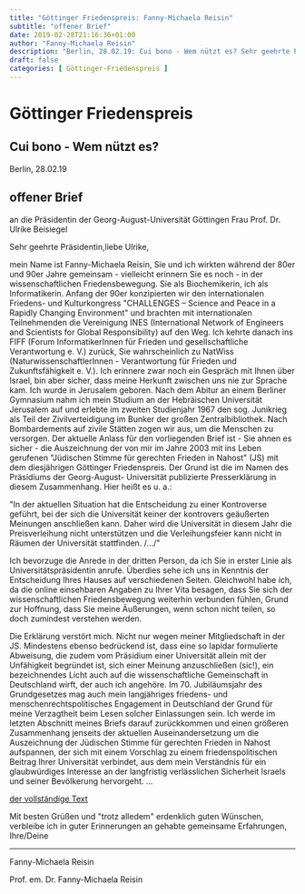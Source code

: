 ```yaml
---
title: "Göttinger Friedenspreis: Fanny-Michaela Reisin"
subtitle: "offener Brief"
date: 2019-02-28T21:16:36+01:00
author: "Fanny-Michaela Reisin"
description: "Berlin, 28.02.19: Cui bono - Wem nützt es? Sehr geehrte Präsidentin, liebe Ulrike, mein Name ist Fanny-Michaela Reisin, Sie und ich wirkten während der 80er und 90er Jahre gemeinsam - vielleicht erinnern Sie es noch - in der wissenschaftlichen Friedensbewegung. Sie als Biochemikerin, ich als Informatikerin."
draft: false
categories: [ Göttinger-Friedenspreis ]
---
```


# Göttinger Friedenspreis

## Cui bono - Wem nützt es?

Berlin, 28.02.19

## offener Brief


an die
Präsidentin der Georg-August-Universität Göttingen
Frau Prof. Dr. Ulrike Beisiegel

Sehr geehrte Präsidentin,liebe Ulrike,

mein Name ist Fanny-Michaela Reisin,
Sie und ich wirkten während der 80er und 90er Jahre gemeinsam - vielleicht erinnern Sie es noch - in der
wissenschaftlichen Friedensbewegung. Sie als Biochemikerin, ich als Informatikerin. Anfang der 90er
konzipierten wir den internationalen Friedens- und Kulturkongress "CHALLENGES – Science and Peace
in a Rapidly Changing Environment" und brachten mit internationalen Teilnehmenden die Vereinigung
INES (International Network of Engineers and Scientists for Global Responsibility) auf den Weg. Ich
kehrte danach ins FIFF (Forum InformatikerInnen für Frieden und gesellschaftliche Verantwortung e. V.)
zurück, Sie wahrscheinlich zu NatWiss (NaturwissenschaftlerInnen - Verantwortung für Frieden und
Zukunftsfähigkeit e. V.). Ich erinnere zwar noch ein Gespräch mit Ihnen über Israel, bin aber sicher, dass
meine Herkunft zwischen uns nie zur Sprache kam. Ich wurde in Jerusalem geboren. Nach dem Abitur an
einem Berliner Gymnasium nahm ich mein Studium an der Hebräischen Universität Jerusalem auf und
erlebte im zweiten Studienjahr 1967 den sog. Junikrieg als Teil der Zivilverteidigung im Bunker der großen
Zentralbibliothek. Nach Bombardements auf zivile Stätten zogen wir aus, um die Menschen zu versorgen.
Der aktuelle Anlass für den vorliegenden Brief ist - Sie ahnen es sicher - die Auszeichnung der von mir im
Jahre 2003 mit ins Leben gerufenen "Jüdischen Stimme für gerechten Frieden in Nahost" (JS) mit dem
diesjährigen Göttinger Friedenspreis. Der Grund ist die im Namen des Präsidiums der Georg-August-
Universität publizierte Presserklärung in diesem Zusammenhang. Hier heißt es u. a.:

"In der aktuellen Situation hat die Entscheidung zu einer Kontroverse geführt, bei der sich die Universität
keiner der kontrovers geäußerten Meinungen anschließen kann. Daher wird die Universität in diesem Jahr
die Preisverleihung nicht unterstützen und die Verleihungsfeier kann nicht in Räumen der Universität
stattfinden. /.../"

Ich bevorzuge die Anrede in der dritten Person, da ich Sie in erster Linie als Universitätspräsidentin anrufe.
Überdies sehe ich uns in Kenntnis der Entscheidung Ihres Hauses auf verschiedenen Seiten. Gleichwohl
habe ich, da die online einsehbaren Angaben zu Ihrer Vita besagen, dass Sie sich der wissenschaftlichen
Friedensbewegung weiterhin verbunden fühlen, Grund zur Hoffnung, dass Sie meine Äußerungen, wenn
schon nicht teilen, so doch zumindest verstehen werden.

Die Erklärung verstört mich. Nicht nur wegen meiner Mitgliedschaft in der JS. Mindestens ebenso
bedrückend ist, dass eine so lapidar formulierte Abweisung, die zudem vom Präsidium einer Universität
allein mit der Unfähigkeit begründet ist, sich einer Meinung anzuschließen (sic!), ein bezeichnendes Licht
auch auf die wissenschaftliche Gemeinschaft in Deutschland wirft, der auch ich angehöre. Im 70.
Jubiläumsjahr des Grundgesetzes mag auch mein langjähriges friedens- und menschenrechtspolitisches
Engagement in Deutschland der Grund für meine Verzagtheit beim Lesen solcher Einlassungen sein. Ich
werde im letzten Abschnitt meines Briefs darauf zurückkommen und einen größeren Zusammenhang
jenseits der aktuellen Auseinandersetzung um die Auszeichnung der Jüdischen Stimme für gerechten
Frieden in Nahost aufspannen, der sich mit einem Vorschlag zu einem friedenspolitischen Beitrag Ihrer
Universität verbindet, aus dem mein Verständnis für ein glaubwürdiges Interesse an der langfristig
verlässlichen Sicherheit Israels und seiner Bevölkerung hervorgeht. ...

[der vollständige Text](/documents/Fanny-Michaela-Reisin-PräsUBeisiegel_PersönlF-1.pdf)

Mit besten Grüßen und "trotz alledem" erdenklich guten Wünschen,
verbleibe ich in guter Erinnerungen an gehabte gemeinsame Erfahrungen,
Ihre/Deine

-----------------------------

Fanny-Michaela Reisin

Prof. em. Dr. Fanny-Michaela Reisin

